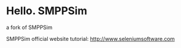 # Hello. SMPPSim
a fork of SMPPSim

SMPPSim official website tutorial: http://www.seleniumsoftware.com
